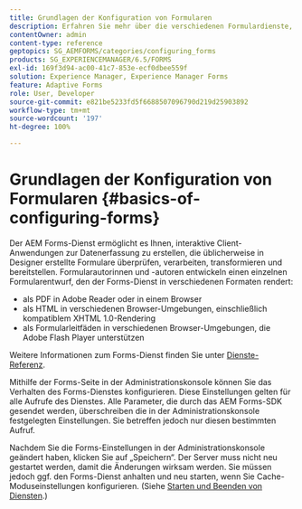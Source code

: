 ```yaml
---
title: Grundlagen der Konfiguration von Formularen
description: Erfahren Sie mehr über die verschiedenen Formulardienste, mit denen Sie interaktive Datenerfassungsanwendungen erstellen können.
contentOwner: admin
content-type: reference
geptopics: SG_AEMFORMS/categories/configuring_forms
products: SG_EXPERIENCEMANAGER/6.5/FORMS
exl-id: 169f3d94-ac00-41c7-853e-ecf0dbee559f
solution: Experience Manager, Experience Manager Forms
feature: Adaptive Forms
role: User, Developer
source-git-commit: e821be5233fd5f6688507096790d219d25903892
workflow-type: tm+mt
source-wordcount: '197'
ht-degree: 100%

---
```


# Grundlagen der Konfiguration von Formularen {#basics-of-configuring-forms}

Der AEM Forms-Dienst ermöglicht es Ihnen, interaktive Client-Anwendungen zur Datenerfassung zu erstellen, die üblicherweise in Designer erstellte Formulare überprüfen, verarbeiten, transformieren und bereitstellen. Formularautorinnen und -autoren entwickeln einen einzelnen Formularentwurf, den der Forms-Dienst in verschiedenen Formaten rendert:

* als PDF in Adobe Reader oder in einem Browser
* als HTML in verschiedenen Browser-Umgebungen, einschließlich kompatiblem XHTML 1.0-Rendering
* als Formularleitfäden in verschiedenen Browser-Umgebungen, die Adobe Flash Player unterstützen

Weitere Informationen zum Forms-Dienst finden Sie unter [Dienste-Referenz](https://www.adobe.com/go/learn_aemforms_services_63).

Mithilfe der Forms-Seite in der Administrationskonsole können Sie das Verhalten des Forms-Dienstes konfigurieren. Diese Einstellungen gelten für alle Aufrufe des Dienstes. Alle Parameter, die durch das AEM Forms-SDK gesendet werden, überschreiben die in der Administrationskonsole festgelegten Einstellungen. Sie betreffen jedoch nur diesen bestimmten Aufruf. 

Nachdem Sie die Forms-Einstellungen in der Administrationskonsole geändert haben, klicken Sie auf „Speichern“. Der Server muss nicht neu gestartet werden, damit die Änderungen wirksam werden. Sie müssen jedoch ggf. den Forms-Dienst anhalten und neu starten, wenn Sie Cache-Moduseinstellungen konfigurieren. (Siehe [Starten und Beenden von Diensten](/help/forms/using/admin-help/starting-stopping-services.md#starting-and-stopping-services).)
